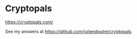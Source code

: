 # Cryptopals

https://cryptopals.com/

See my answers at https://github.com/juliendoutre/cryptopals.
